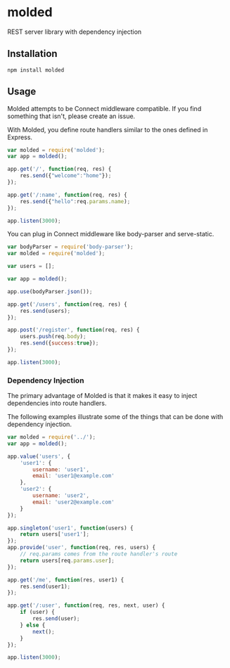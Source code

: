 molded
======

REST server library with dependency injection

Installation
---

```
npm install molded
```

Usage
---

Molded attempts to be Connect middleware compatible.
If you find something that isn't, please create an issue.

With Molded, you define route handlers similar to the ones defined in Express.

```javascript
var molded = require('molded');
var app = molded();

app.get('/', function(req, res) {
    res.send({"welcome":"home"});
});

app.get('/:name', function(req, res) {
    res.send({"hello":req.params.name);
});

app.listen(3000);
```

You can plug in Connect middleware like body-parser and serve-static.

```javascript
var bodyParser = require('body-parser');
var molded = require('molded');

var users = [];

var app = molded();

app.use(bodyParser.json());

app.get('/users', function(req, res) {
    res.send(users);
});

app.post('/register', function(req, res) {
    users.push(req.body);
    res.send({success:true});
});

app.listen(3000);
```

### Dependency Injection

The primary advantage of Molded is that it makes it easy to inject dependencies into route handlers.

The following examples illustrate some of the things that can be done with dependency injection.

```javascript
var molded = require('../');
var app = molded();

app.value('users', {
    'user1': {
        username: 'user1',
        email: 'user1@example.com'
    },
    'user2': {
        username: 'user2',
        email: 'user2@example.com'
    }
});

app.singleton('user1', function(users) {
    return users['user1'];
});
app.provide('user', function(req, res, users) {
    // req.params comes from the route handler's route
    return users[req.params.user];
});

app.get('/me', function(res, user1) {
    res.send(user1);
});

app.get('/:user', function(req, res, next, user) {
    if (user) {
        res.send(user);
    } else {
        next();
    }
});

app.listen(3000);
```
